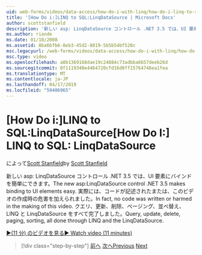 ```yaml
---
uid: web-forms/videos/data-access/how-do-i-with-linq/how-do-i-linq-to-sql-linqdatasource
title: '[How Do i:]LINQ to SQL:LinqDataSource | Microsoft Docs'
author: scottstanfield
description: '新しい asp: LinqDataSource コントロール .NET 3.5 では、UI 要素にバインドを簡単にできます。 実際には、コードが記述されたまたは、このビデオの作成時の危害を加えられました。 クエリ、upd.'
ms.author: riande
ms.date: 01/10/2008
ms.assetid: 8ba6bfb6-8eb3-45d2-8819-5b5b54bf520c
msc.legacyurl: /web-forms/videos/data-access/how-do-i-with-linq/how-do-i-linq-to-sql-linqdatasource
msc.type: video
ms.openlocfilehash: a0b1369168dae19c24884c73adbba6b57deeb26d
ms.sourcegitcommit: 0f1119340e4464720cfd16d0ff15764746ea1fea
ms.translationtype: MT
ms.contentlocale: ja-JP
ms.lasthandoff: 04/17/2019
ms.locfileid: "59406965"
---
```

# <a name="how-do-i-linq-to-sql-linqdatasource"></a><span data-ttu-id="ada2d-105">[How Do i:]LINQ to SQL:LinqDataSource</span><span class="sxs-lookup"><span data-stu-id="ada2d-105">[How Do I:] LINQ to SQL: LinqDataSource</span></span>

<span data-ttu-id="ada2d-106">によって[Scott Stanfield](https://github.com/scottstanfield)</span><span class="sxs-lookup"><span data-stu-id="ada2d-106">by [Scott Stanfield](https://github.com/scottstanfield)</span></span>

<span data-ttu-id="ada2d-107">新しい asp: LinqDataSource コントロール .NET 3.5 では、UI 要素にバインドを簡単にできます。</span><span class="sxs-lookup"><span data-stu-id="ada2d-107">The new asp:LinqDataSource control .NET 3.5 makes binding to UI elements easy.</span></span> <span data-ttu-id="ada2d-108">実際には、コードが記述されたまたは、このビデオの作成時の危害を加えられました。</span><span class="sxs-lookup"><span data-stu-id="ada2d-108">In fact, no code was written or harmed in the making of this video.</span></span> <span data-ttu-id="ada2d-109">クエリ、更新、削除、ページング、並べ替え、LINQ と LinqDataSource をすべて完了しました。</span><span class="sxs-lookup"><span data-stu-id="ada2d-109">Query, update, delete, paging, sorting, all done through LINQ and the LinqDataSource.</span></span>

[<span data-ttu-id="ada2d-110">&#9654;(11 分) のビデオを見る</span><span class="sxs-lookup"><span data-stu-id="ada2d-110">&#9654; Watch video (11 minutes)</span></span>](https://channel9.msdn.com/Blogs/ASP-NET-Site-Videos/how-do-i-linq-to-sql-linqdatasource)

> [!div class="step-by-step"]
> <span data-ttu-id="ada2d-111">[前へ](how-do-i-linq-to-sql-updating-the-database.md)
> [次へ](how-do-i-linq-to-sql-custom-linqdatasource.md)</span><span class="sxs-lookup"><span data-stu-id="ada2d-111">[Previous](how-do-i-linq-to-sql-updating-the-database.md)
[Next](how-do-i-linq-to-sql-custom-linqdatasource.md)</span></span>
